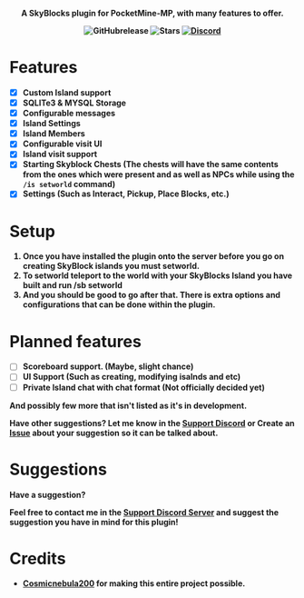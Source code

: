 <p align="center">
    <b>A SkyBlocks plugin for PocketMine-MP, with many features to offer.
</p>

<p align="center">
    <img alt="GitHubrelease" src="https://img.shields.io/github/v/release/Vecnavium-pm-pl/SkyBlocksPM?label=release&sort=semver">
      <img alt="Stars" src= "https://img.shields.io/github/stars/Vecnavium-pm-pl/SkyBlocksPM?style=for-the-badge">
    <a href="https://discord.gg/6M9tGyWPjr"><img src="https://img.shields.io/discord/837701868649709568?label=discord&color=7289DA&logo=discord" alt="Discord" /></a>
</p>

# Features 

- [x] Custom Island support
- [x] SQLITe3 & MYSQL Storage
- [x] Configurable messages
- [x] Island Settings
- [x] Island Members
- [x] Configurable visit UI
- [x] Island visit support
- [x] Starting Skyblock Chests (The chests will have the same contents from the ones which were present and as well as NPCs while using the `/is setworld` command)
- [x] Settings (Such as Interact, Pickup, Place Blocks, etc.)

# Setup 

1. Once you have installed the plugin onto the server before you go on creating SkyBlock islands you must setworld.
2. To setworld teleport to the world with your SkyBlocks Island you have built and run /sb setworld
3. And you should be good to go after that. There is extra options and configurations that can be done within the plugin.


# Planned features

- [ ] Scoreboard support. (Maybe, slight chance)
- [ ] UI Support (Such as creating, modifying isalnds and etc)
- [ ] Private Island chat with chat format (Not officially decided yet)

And possibly few more that isn't listed as it's in development.

Have other suggestions? Let me know in the [Support Discord](https://discord.gg/jWFB56RqUN) or Create an [Issue](https://github.com/vecnavium-pm-pl/SkyBlocksPM/issues/new) about your suggestion so it can be talked about.

# Suggestions

Have a suggestion?

Feel free to contact me in the [Support Discord Server](https://discord.gg/jWFB56RqUN) and suggest the suggestion you have in mind for this plugin!

# Credits 

- [Cosmicnebula200](https://github.com/cosmicnebula200) for making this entire project possible.
